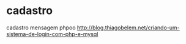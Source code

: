 # cadastro
cadastro mensagem phpoo
http://blog.thiagobelem.net/criando-um-sistema-de-login-com-php-e-mysql
